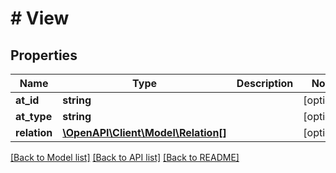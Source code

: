 # # View

## Properties

Name | Type | Description | Notes
------------ | ------------- | ------------- | -------------
**at_id** | **string** |  | [optional]
**at_type** | **string** |  | [optional]
**relation** | [**\OpenAPI\Client\Model\Relation[]**](Relation.md) |  | [optional]

[[Back to Model list]](../../README.md#models) [[Back to API list]](../../README.md#endpoints) [[Back to README]](../../README.md)
